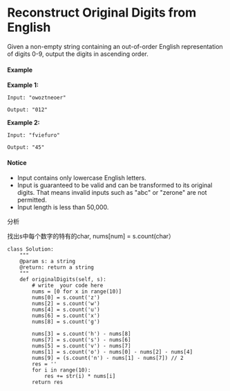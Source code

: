 # Reconstruct Original Digits from English



Given a non-empty string containing an out-of-order English representation of digits 0-9, output the digits in ascending order.

#### Example

**Example 1:**

```text
Input: "owoztneoer"

Output: "012"
```

**Example 2:**

```text
Input: "fviefuro"

Output: "45"
```

#### Notice

* Input contains only lowercase English letters.
* Input is guaranteed to be valid and can be transformed to its original digits. That means invalid inputs such as "abc" or "zerone" are not permitted.
* Input length is less than 50,000.

分析

找出s中每个数字的特有的char, nums\[num\] = s.count\(char）

```text
class Solution:
    """
    @param s: a string
    @return: return a string
    """
    def originalDigits(self, s):
        # write  your code here
        nums = [0 for x in range(10)]
        nums[0] = s.count('z')
        nums[2] = s.count('w')
        nums[4] = s.count('u')
        nums[6] = s.count('x')
        nums[8] = s.count('g')
       
        nums[3] = s.count('h') - nums[8]
        nums[7] = s.count('s') - nums[6]
        nums[5] = s.count('v') - nums[7]
        nums[1] = s.count('o') - nums[0] - nums[2] - nums[4]
        nums[9] = (s.count('n') - nums[1] - nums[7]) // 2
        res = ''
        for i in range(10):
            res += str(i) * nums[i]
        return res
        

```

